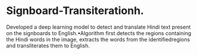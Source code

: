 # Signboard-Transiterationh.
Developed a deep learning model to detect and translate Hindi text present on the signboards to English.•Algorithm first detects the regions containing the Hindi words in the image, extracts the words from the identifiedregions and transliterates them to English.
